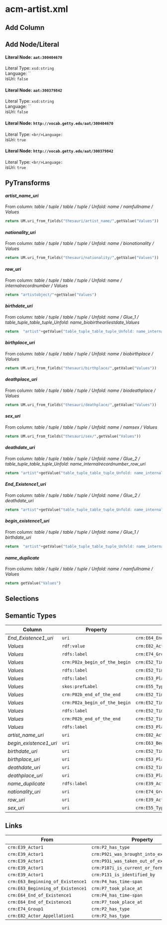 # acm-artist.xml

## Add Column

## Add Node/Literal
#### Literal Node: `aat:300404670`
Literal Type: `xsd:string`
<br/>Language: ``
<br/>isUri: `false`

#### Literal Node: `aat:300379842`
Literal Type: `xsd:string`
<br/>Language: ``
<br/>isUri: `false`

#### Literal Node: `http://vocab.getty.edu/aat/300404670`
Literal Type: ``
<br/>Language: ``
<br/>isUri: `true`

#### Literal Node: `http://vocab.getty.edu/aat/300379842`
Literal Type: ``
<br/>Language: ``
<br/>isUri: `true`


## PyTransforms
#### _artist_name_uri_
From column: _table / tuple / table / tuple / Unfold: name / namfullname / Values_
``` python
return UM.uri_from_fields("thesauri/artist_name/",getValue("Values"))
```

#### _nationality_uri_
From column: _table / tuple / table / tuple / Unfold: name / bionationality / Values_
``` python
return UM.uri_from_fields("thesauri/nationality/",getValue("Values"))
```

#### _row_uri_
From column: _table / tuple / table / tuple / Unfold: name / internalrecordnumber / Values_
``` python
return "artistobject/"+getValue("Values")
```

#### _birthdate_uri_
From column: _table / tuple / table / tuple / Unfold: name / Glue_1 / table_tuple_table_tuple_Unfold: name_biobirthearliestdate_Values_
``` python
return  "artist"+getValue("table_tuple_table_tuple_Unfold: name_internalrecordnumber_row_uri") +"/birthdate/" + getValue("table_tuple_table_tuple_Unfold: name_biobirthearliestdate_Values")
```

#### _birthplace_uri_
From column: _table / tuple / table / tuple / Unfold: name / biobirthplace / Values_
``` python
return UM.uri_from_fields("thesauri/birthplace/",getValue("Values"))
```

#### _deathplace_uri_
From column: _table / tuple / table / tuple / Unfold: name / biodeathplace / Values_
``` python
return UM.uri_from_fields("thesauri/deathplace/",getValue("Values"))
```

#### _sex_uri_
From column: _table / tuple / table / tuple / Unfold: name / namsex / Values_
``` python
return UM.uri_from_fields("thesauri/sex/",getValue("Values"))

```

#### _deathdate_uri_
From column: _table / tuple / table / tuple / Unfold: name / Glue_2 / table_tuple_table_tuple_Unfold: name_internalrecordnumber_row_uri_
``` python
return "artist"+getValue("table_tuple_table_tuple_Unfold: name_internalrecordnumber_row_uri") + "/deathdate/"+ getValue("table_tuple_table_tuple_Unfold: name_biodeathdate_Values")
```

#### _End_Existence1_uri_
From column: _table / tuple / table / tuple / Unfold: name / Glue_2 / deathdate_uri_
``` python
return "artist"+getValue("table_tuple_table_tuple_Unfold: name_internalrecordnumber_row_uri") + "/deathdate/"+ getValue("table_tuple_table_tuple_Unfold: name_biodeathdate_Values")
```

#### _begin_existence1_uri_
From column: _table / tuple / table / tuple / Unfold: name / Glue_1 / birthdate_uri_
``` python
return  "artist"+getValue("table_tuple_table_tuple_Unfold: name_internalrecordnumber_row_uri") +"/birthdate/" + getValue("table_tuple_table_tuple_Unfold: name_biobirthearliestdate_Values")
```

#### _name_duplicate_
From column: _table / tuple / table / tuple / Unfold: name / namfullname / Values_
``` python
return getValue("Values")
```


## Selections

## Semantic Types
| Column | Property | Class |
|  ----- | -------- | ----- |
| _End_Existence1_uri_ | `uri` | `crm:E64_End_of_Existence1`|
| _Values_ | `rdf:value` | `crm:E82_Actor_Appellation1`|
| _Values_ | `rdfs:label` | `crm:E74_Group1`|
| _Values_ | `crm:P82a_begin_of_the_begin` | `crm:E52_Time-Span1`|
| _Values_ | `rdfs:label` | `crm:E52_Time-Span1`|
| _Values_ | `rdfs:label` | `crm:E53_Place2`|
| _Values_ | `skos:prefLabel` | `crm:E55_Type1`|
| _Values_ | `crm:P82b_end_of_the_end` | `crm:E52_Time-Span1`|
| _Values_ | `crm:P82a_begin_of_the_begin` | `crm:E52_Time-Span2`|
| _Values_ | `rdfs:label` | `crm:E52_Time-Span2`|
| _Values_ | `crm:P82b_end_of_the_end` | `crm:E52_Time-Span2`|
| _Values_ | `rdfs:label` | `crm:E53_Place1`|
| _artist_name_uri_ | `uri` | `crm:E82_Actor_Appellation1`|
| _begin_existence1_uri_ | `uri` | `crm:E63_Beginning_of_Existence1`|
| _birthdate_uri_ | `uri` | `crm:E52_Time-Span1`|
| _birthplace_uri_ | `uri` | `crm:E53_Place1`|
| _deathdate_uri_ | `uri` | `crm:E52_Time-Span2`|
| _deathplace_uri_ | `uri` | `crm:E53_Place2`|
| _name_duplicate_ | `rdfs:label` | `crm:E39_Actor1`|
| _nationality_uri_ | `uri` | `crm:E74_Group1`|
| _row_uri_ | `uri` | `crm:E39_Actor1`|
| _sex_uri_ | `uri` | `crm:E55_Type1`|


## Links
| From | Property | To |
|  --- | -------- | ---|
| `crm:E39_Actor1` | `crm:P2_has_type` | `crm:E55_Type1`|
| `crm:E39_Actor1` | `crm:P92i_was_brought_into_existence_by` | `crm:E63_Beginning_of_Existence1`|
| `crm:E39_Actor1` | `crm:P93i_was_taken_out_of_existence_by` | `crm:E64_End_of_Existence1`|
| `crm:E39_Actor1` | `crm:P107i_is_current_or_former_member_of` | `crm:E74_Group1`|
| `crm:E39_Actor1` | `crm:P131_is_identified_by` | `crm:E82_Actor_Appellation1`|
| `crm:E63_Beginning_of_Existence1` | `crm:P4_has_time-span` | `crm:E52_Time-Span1`|
| `crm:E63_Beginning_of_Existence1` | `crm:P7_took_place_at` | `crm:E53_Place1`|
| `crm:E64_End_of_Existence1` | `crm:P4_has_time-span` | `crm:E52_Time-Span2`|
| `crm:E64_End_of_Existence1` | `crm:P7_took_place_at` | `crm:E53_Place2`|
| `crm:E74_Group1` | `crm:P2_has_type` | `xsd:http://vocab.getty.edu/aat/300379842`|
| `crm:E82_Actor_Appellation1` | `crm:P2_has_type` | `xsd:http://vocab.getty.edu/aat/300404670`|
